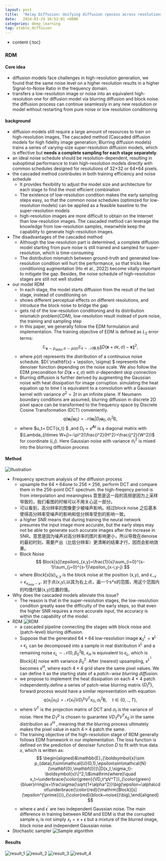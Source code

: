 ```yaml
---
layout: post
title:  "Relay Diffusion: Unifying diffusion rpocess across resolutions for image synthesis"
date:   2024-03-24 16:52:01 +0800
categories: deep_learning
tag: stable_diffusion
---
```



* content
{:toc}
### RDM
#### Core idea
- diffusion models face challenges in high-resolution generation, we found that the same noise level on a higher resolution results in a higher Signal-to-Noise Ratio in the frequency domain.
- transfers a low-resolution image or noise into an equivalent high-resolution one for diffusion model via blurring diffusion and block noise. the diffusion process can continue seamlessly in any new resolution or model without restarting from pure noise or low resolution conditioning

#### background
- diffusion models still require a large amount of resources to train on high-resolution images, The cascaded method (Cascaded diffusion models for high fidelity image generation; Blurring diffusion models) trains a series of varying-size super-resolution diffusion models, which is effective but **needs a complete sampling for each stage separately**.
- an ideal noise schedule should be resolution-dependent, resulting in suboptimal performance to train high-resolution models directly with common schedules designed for resolutions of 32×32 or 64×64 pixels.
- the cascaded method contributes in both training efficiency and noise schedule
  - It provides flexibility to adjust the model size and architecture for each stage to find the most efficient combination
  - The existence of low-resolution condition makes the early sampling steps easy, so that the common noise schedules (optimized for low-resolution models) can be applied as a feasible baseline to the super-resolution models
  - high-resolution images are more difficult to obtain on the Internet than low-resolution images. The cascaded method can leverage the knowledge from low-resolution samples, meanwhile keep the capability to generate high-resolution images.
- The disadvantages of the cascaded method
  - Although the low-resolution part is determined, a complete diffusion model starting from pure noise is still trained and sampled for super-resolution, which is time-consuming
  - The distribution mismatch between ground-truth and generated low-resolution condition will hurt the performance, so that tricks like conditioning augmentation (Ho et al., 2022) become vitally important to mitigate the gap. Besides, the noise schedule of high-resolution stages are still not well studied
- our model RDM
  - In each stage, the model starts diffusion from the result of the last stage, instead of conditioning on
  - shows different perceptual effects on different resolutions, and introduce the block noise to bridge the gap
  - gets rid of the low-resolution conditioning and its distribution mismatch problem(CDM), low-resolution result instead of pure noise, the training and sampling step
  - In this paper, we generally follow the EDM formulation and implementation. The training objective of EDM is defined as $L_{2}$ error terms:
    $$
    \mathbb{E}_{\mathbf{x}\sim p_{data},\sigma\sim p(\sigma)}\mathbb{E}_{\epsilon\sim\mathcal{N}(\mathbf{0},\mathbf{I})}\|D(\mathbf{x}+\sigma\epsilon,\sigma)-\mathbf{x}\|^2,
    $$
  - where $p(\sigma)$ represents the distribution of a continuous noise schedule. $D( \mathbf{x} + \epsilon, \sigma) $ represents the denoiser function depending on the noise scale. We also follow the EDM precondition for $D(\mathbf{x}+\epsilon,\sigma)$ with $\sigma$-dependent skip connection
  - Blurring diffusion is further derived by augmenting the Gaussian noise with heat dissipation for image corruption. simulating the heat equation up to time t is equivalent to a convolution with a Gaussian kernel with variance $σ^2 = 2t$ in an infinite plane. If Neumann boundary conditions are assumed, blurring diffusion in discrete 2D pixel space can be transformed to the frequency space by Discrete Cosine Transformation (DCT) conveniently.
    $$
    q(\boldsymbol{u}_t|\boldsymbol{u}_0)=\mathcal{N}(\boldsymbol{u}_t|D_t\boldsymbol{u}_0,\sigma_t^2\boldsymbol{I}),
    $$
  - where $u_t= DCT(x_t) $ ,and $D_t=e^{\boldsymbol{\Lambda}t}$ is a diagonal matrix with $\Lambda_{i\times W+j}=-\pi^2(\frac{i^2}{H^2}+\frac{j^2}{W^2})$ for coordinate $(i,j)$. Here Gaussian noise with variance $\sigma_t^2$ is mixed into the blurring diffusion process

#### Method
![Illustration](https://github.com/Colorfu1/Colorful.io/raw/master/_posts/resources/2024-03-31-154319.png)
- Frequency spectrum analysis of the diffusion process
  - upsample the 64 × 64one to 256 × 256, perform DCT and compare them in the 256-point DCT spectrum. the high-freqency period is from interpolation and meaningless 意思是这一段的高频是因为上采样导致的，我们看图的时候可以不用关心这一部分。
  - 可以看到，高分辨率的图像更少被噪声影响。经过block noise 之后基本使得高分辨率受噪声的影响和低分辨率受到的影响一致。
  - a higher SNR means that during training the neural network presumes the input image more accurate, but the early steps may not be able to generate such accurate images after the increase in SNR。意思是因为噪声对高分辨率的图片影响更小，所以导致在denoise的最初时刻，需要产出（比低分辨率）更清晰的结果才行，因而会影响效果。
  - Block Noise
  $$
  Block[s](\epsilon)_{x,y}=\frac{1}{s}\sum_{i=0}^{s-1}\sum_{j=0}^{s-1}\epsilon_{x-i,y-j}
  $$
  - where $Block[s](\epsilon)_{x,y}$ is the block noise at the position (x,y), and $\epsilon_{-x}=\epsilon_{x_{max}-x}$. 对于点(x,y),以其为右上点，画一个s*s的范围，用这个范围内的均值代替(x,y)位置的值。
- Why does the cascaded models alleviate this issue?
  - The reason is that in the super-resolution stages, the low-resolution condition greatly ease the difficulty of the early steps, so that even the higher SNR requires a more accurate input, the accuracy is within the capability of the model.
- RDM
![RDM](https://github.com/Colorfu1/Colorful.io/raw/master/_posts/resources/2024-03-31-160333.png)
  - a cascaded pipeline connecting the stages with block noise and (patch-level) blurring diffusion.
  - Suppose that the generated $64\times64$ low-resolution image $\mathbf{x}_0^L=\mathbf{x}^L+\epsilon_L$ can be decomposed into a sample in real distribution $\mathrm{x}^L$ and a remaining noise $\epsilon_L\sim\mathcal{N}(0,\beta_0^2\mathbf{I})$, $\epsilon_H$ is equivalent to $\epsilon_L$, which is Block[4] noise with variance $\beta_0^2$. After (nearest) upsampling, x$^{L^1}$ becomes $\mathrm{x}^H$, where each $4\times4$ grid share the same pixel values. We can define it as the starting state of a $patch{-wise}\:blurring\:diffusion.$
  - we propose to implement the heat dissipation on each 4 × 4 patch independently.define a series of patch-wise blurring matrix $\{D_t^p\}$, forward process would have a similar representation with equation 
  $$
  q(x_t|x_0)=\mathcal{N}(x_t|VD_t^pV^\mathrm{T}x_0,{\sigma_t}^2\boldsymbol{I}),\quad t\in\{0,..,T\},
  $$
  - where $V^\mathrm{T}$ is the projection matrix of DCT and $\sigma_t$ is the variance of noise. Here the $D_T^p$ is chosen to guarantee $VD_T^pV^\mathrm{T}x_0$ in the same distribution as $x^H$ , meaning that the blurring process ultimately makes the pixel value in each $4\times4$ patch the same.
  - The training objective of the high-resolution stage of RDM generally follows EDM framework in our implementation. The loss function is defined on the prediction of denoiser function $D$ to fit with true data $x$, which is written as:
  $$
  \begin{aligned}&\mathbb{E}_{\boldsymbol{x}\sim p_{data},t\sim\mathcal{U}(0,1),\epsilon\sim\mathcal{N}(\mathbf{0},\mathbf{I})}\|D(x_t,\sigma_t)-\boldsymbol{x}\|^2,\\&\mathrm{where}\quad x_t=\underbrace{\color{green}{VD_t^pV^T}}_{\color{green}{bluer}rring}x+\frac\sigma{\sqrt{1+\alpha^2}}\big(\epsilon+\alpha\cdot\underbrace{\color{red}{\mathrm{Block}[s](\epsilon^{\prime})}}_{\color{red}{block~noise}}\big),\end{aligned}
  $$
  - where $\epsilon$ and $\epsilon^{\prime}$ are two independent Gaussian noise. The main difference in training between RDM and EDM is that the corrupted sample $x_t$ is not simply $x_t=x+\epsilon$ but a mixture of the blurred image, block noise and independent Gaussian noise.
- Stochastic sampler
![Sample algorithm](https://github.com/Colorfu1/Colorful.io/raw/master/_posts/resources/2024-03-31-163350.png)

#### Results
![result_1](https://github.com/Colorfu1/Colorful.io/raw/master/_posts/resources/2024-03-31-163722.png)
![result_2](https://github.com/Colorfu1/Colorful.io/raw/master/_posts/resources/2024-03-31-163729.png)
![result_3](https://github.com/Colorfu1/Colorful.io/raw/master/_posts/resources/2024-03-31-163747.png)
![result_4](https://github.com/Colorfu1/Colorful.io/raw/master/_posts/resources/2024-03-31-163823.png)
